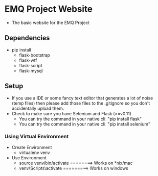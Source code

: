 # EMQ Project Website
* The basic website for the EMQ Project
## Dependencies
* pip install
    * flask-bootstrap
    * flask-wtf
    * flask-script
    * flask-mysql
## Setup
* If you use a IDE or some fancy text editor that generates a lot of noise (temp files) then please add those files to the .gitignore so you don't accidentally upload them.
* Check to make sure you have Selenium and Flask (>=v0.11)
    * You can try the command in your native cli: "pip install flask"
    * You can try the command in your native cli: "pip install selenium"
### Using Virtual Environment
* Create Environment
    * virtualenv venv
* Use Environment
    * source venv/bin/activate ========> Works on *nix/mac
    * venv\Scripts\activate =========> Works on windows
